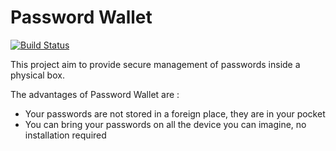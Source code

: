 # Password Wallet
[![Build Status](https://travis-ci.com/ThomasChevalier/passwordWallet.svg?token=WzsuqMps55SajLjgcmJx&branch=master)](https://travis-ci.com/ThomasChevalier/passwordWallet)

This project aim to provide secure management of passwords inside a physical box.

The advantages of Password Wallet are :
  * Your passwords are not stored in a foreign place, they are in your pocket
  * You can bring your passwords on all the device you can imagine, no installation required
